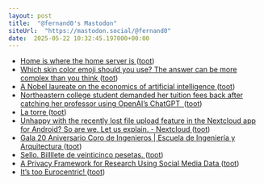 ```yaml
---
layout: post
title:  "@fernand0's Mastodon"
siteUrl:  "https://mastodon.social/@fernand0"
date:  2025-05-22 10:32:45.197000+00:00
---
```

*  [Home is where the home server is ](https://ounapuu.ee/posts/2025/05/15/home) ([toot](https://mastodon.social/@fernand0/114551027478840705))
*  [Which skin color emoji should you use? The answer can be more complex than you think  ](https://www.npr.org/2022/02/09/1078977416/race-chat-emoji-skin-tone-colors) ([toot](https://mastodon.social/@fernand0/114550734270484292))
*  [A Nobel laureate on the economics of artificial intelligence ](https://www.technologyreview.com/2025/02/25/1111207/a-nobel-laureate-on-the-economics-of-artificial-intelligence) ([toot](https://mastodon.social/@fernand0/114550549818917195))
*  [Northeastern college student demanded her tuition fees back after catching her professor using OpenAI’s ChatGPT  ](https://fortune.com/2025/05/15/chatgpt-openai-northeastern-college-student-tuition-fees-back-catching-professor) ([toot](https://mastodon.social/@fernand0/114548966538875927))
*  [La torre ](https://www.flickr.com/photos/fernand0/54527334788) ([toot](https://mastodon.social/@fernand0/114548950513542845))
*  [Unhappy with the recently lost file upload feature in the Nextcloud app for Android? So are we. Let us explain. - Nextcloud ](https://nextcloud.com/blog/nextcloud-android-file-upload-issue-google) ([toot](https://mastodon.social/@fernand0/114546902286844908))
*  [Gala 20 Aniversario Coro de Ingenieros \|  Escuela de Ingeniería y Arquitectura   ](https://eina.unizar.es/noticia/gala-20-aniversario-coro-de-ingenieros) ([toot](https://mastodon.social/@fernand0/114546825116046585))
*  [Sello. Billllete de veinticinco pesetas. ](https://avecesunafoto.wordpress.com/2025/05/20/sello-billllete-de-veinticinco-pesetas) ([toot](https://mastodon.social/@fernand0/114546750690349521))
*  [A Privacy Framework for Research Using Social Media Data ](https://www.benthamsgaze.org/2025/05/15/a-privacy-framework-for-research-using-social-media-data) ([toot](https://mastodon.social/@fernand0/114546510372503226))
*  [It’s too Eurocentric! ](https://thonyc.wordpress.com/2025/04/23/its-too-eurocentric) ([toot](https://mastodon.social/@fernand0/114546383983810480))

